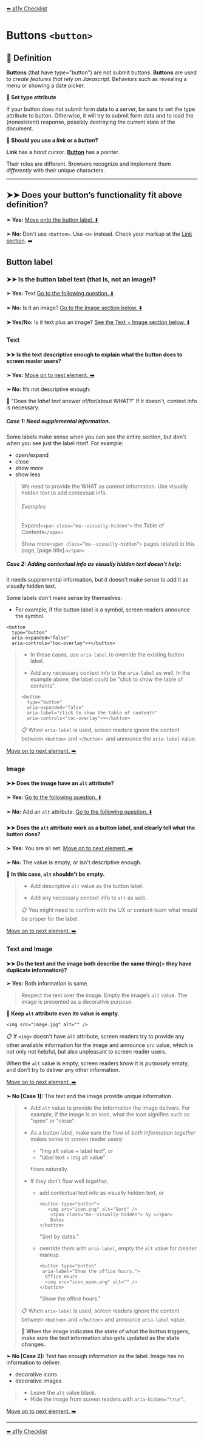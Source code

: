 [⬅️ a11y Checklist](a11y-checklist.md)

# Buttons `<button>`

## 📖 Definition

**Buttons** (that have type="button") are not submit buttons. **Buttons** are used to *create features that rely on Javascript*. Behaviors such as revealing a menu or showing a date picker.

**🛑 Set type attribute**

If your button does not submit form data to a server, be sure to set the type attribute to button. Otherwise, it will try to submit form data and to load the (nonexistent) response, possibly destroying the current state of the document.

**🛑 Should you use a *link* or a *button*?**

**Link** has a *hand cursor*.  **[Button](buttons.md)** has a pointer.
  
Their roles are different. Browsers recognize and implement them *differently* with their unique characters.

---


## ➤➤ Does your button’s functionality fit above definition?

**➣ Yes:** [Move onto the button label. ⬇️](#button-label) 

**➢ No:** Don't use `<button>`. Use `<a>` instead. Check your markup at the [Link section](links.md). ➡️

<a name="button-label"></a>
## Button label

### ➤➤ Is the button label text (that is, not an image)?

**➣ Yes:** Text [Go to the following question. ⬇️](#text)

**➢ No:** Is it an image? [Go to the Image section below. ⬇️](#image)

**➤ Yes/No:** Is it text plus an image? [See the Text + Image section below. ⬇️](#text-image)

 
<a name="text"></a>
### Text 

<a name="link-context"></a> 
#### ➤➤ Is the text descriptive enough to explain what the button does to screen reader users?

**➣ Yes:** [Move on to next element. ➡️](a11y-checklist.md)

**➢ No:**  It’s not descriptive enough: 

🤔 "Does the *label text* answer of/for/about WHAT?" If it doesn't, context info is necessary.

##### Case 1: Need supplemental information.

Some labels make sense when you can see the entire section, but don't when you see just the label itself. For example:

- open/expand
- close
- show more
- show less

> We need to provide the WHAT as context information. Use visually hidden text to add contextual info.
> 
> ###### Examples
> Expand`<span class=”ma--visually-hidden”>` the Table of Contents`</span>`
> 
> Show more`<span class=”ma--visually-hidden”>` pages related to this page, [page title].`</span>`


##### Case 2: Adding contextual info as visually hidden text doesn't help:

It needs supplemental information, but it doesn't make sense to add it as visually hidden text.

Some labels don't make sense by themselves:

- For example, if the button label is a symbol, screen readers announce the symbol.

```
<button 
  type="button"  
  aria-expanded="false" 
  aria-controls="toc-overlay">+</button>
```

> - In these cases, use `aria-label` to override the existing button label. 
> 
> - Add any necessary context info to the  `aria-label` as well. In the example above, the label could be "click to show the table of contents". 
> 
> 
> ```
> <button 
>   type="button"  
>   aria-expanded="false"
>   aria-label="click to show the table of contents" 
>   aria-controls="toc-overlay">+</button>
> ```
> 
> 📋 When `aria-label` is used, screen readers ignore the content between `<button>` and `</button> `and announce the `aria-label` value.

[Move on to next element. ➡️](a11y-checklist.md)


<a name="image"></a>
### Image

#### ➤➤ Does the image have an `alt` attribute?

**➣ Yes:** [Go to the following question. ⬇️](#alt)

**➢ No:**  Add an `alt` attribute. [Go to the following question. ⬇️](#alt)

<a name="alt"></a>
#### ➤➤ Does the `alt` attribute work as a button label, and clearly tell what the button does?

**➣ Yes:** You are all set. [Move on to next element. ➡️](a11y-checklist.md)

**➢ No:** The value is empty, or isn't descriptive enough. 

**🛑 In this case, `alt` shouldn't be empty.**

> - Add descriptive `alt` value as the button label.
> 
> - Add any necessary context info to `alt` as well.
> 
> 📋 You might need to confirm with the UX or content team what would be proper for the label.

[Move on to next element. ➡️](a11y-checklist.md)


<a name="text-image"></a>
### Text and Image

#### ➤➤ Do the text and the image both describe the same thing(= they have duplicate information)?

**➣ Yes:** Both information is same.

> Respect the text over the image. Empty the image’s `alt` value.
> The image is presented as a decorative purpose.

**🛑 Keep `alt` attribute even its value is empty.**

```<img src="image.jpg" alt="" />```

📋 If `<img>` doesn't have `alt` attribute, screen readers try to provide any other available information for the image and announce `src` value, which is not only not helpful, but also unpleasant to screen reader users.

When the `alt` value is empty, screen readers know it is *purposely* empty, and don't try to deliver any other information.

[Move on to next element. ➡️](a11y-checklist.md)

**➢ No [Case 1]:** The text and the image provide unique information.

> - Add `alt` value to provide the information the image delivers. For example, if the image is an icon, what the icon signifies such as "open" or "close".
> 
> - As a button label, make sure the flow of *both information together* makes sense to screen reader users:
> 		
>    - “Img alt value + label text”, or 
> 	  - “label text + img alt value” 
> 
> 	flows naturally.
> 
> - If they don't flow well together, 
>     - add contextual text info as visually hidden text, or
> 
>		```
> 		<button type="button">
> 		   <img src="icon.png" alt="Sort" />
> 			<span class="ma--visually-hidden"> by </span>
>  			Dates
> 		</button>
>		```
>
>		"Sort by dates."
>     - override them with `aria-label`, empty the `alt` value for cleaner markup.
> 
>		```
> 		<button type="button" 
>        aria-label="Show the office hours.">
> 		  Office Hours
> 		  <img src="icon_open.png" alt="" />
> 		</button>
>		```
>
> 		"Show the office hours."
>
> 📋 When `aria-label` is used, screen readers ignore the content between `<button>` and `</button>` and announce `aria-label` value.
> 
> **🛑  When the image indicates the state of what the button triggers, make sure the text information also gets updated as the state changes.**
    
**➢ No [Case 2]:** Text has enough information as the label. Image has no information to deliver.

- decorative icons
- decorative images

> - Leave the `alt` value blank.
> - Hide the image from screen readers with `aria-hidden=”true”`.
> 
<!-- 
 	```
 	<img src="icon.png" alt="" aria-hidden="true" />
	```
TODO:  Add more info for aria-hidden.  Need some  use cases. -->

[Move on to next element. ➡️](a11y-checklist.md)

---
[⬅️ a11y Checklist](a11y-checklist.md)
